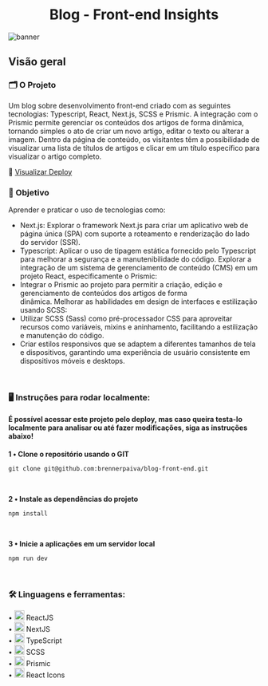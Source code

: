 <div align="center">
  <h1>Blog - Front-end Insights</h1>
</div>

![banner](https://github.com/brennerpaiva/blog-front-end/assets/114958953/92d59d39-304f-45ee-88d4-882f84dec716)

## Visão geral

### 🗂️ O Projeto
Um blog sobre desenvolvimento front-end criado com as seguintes tecnologias: Typescript, React, Next.js, SCSS e Prismic. A integração com o Prismic permite gerenciar os conteúdos dos artigos de forma dinâmica, tornando simples o ato de criar um novo artigo, editar o texto ou alterar a imagem. Dentro da página de conteúdo, os visitantes têm a possibilidade de visualizar uma lista de títulos de artigos e clicar em um título específico para visualizar o artigo completo.

🔗 <a href="https://frontend-insights.vercel.app/" target="_blank">Visualizar Deploy</a>

### 📌 Objetivo
Aprender e praticar o uso de tecnologias como:
  * Next.js: Explorar o framework Next.js para criar um aplicativo web de página única (SPA) com suporte a roteamento e        renderização do lado do servidor (SSR).
  * Typescript: Aplicar o uso de tipagem estática fornecido pelo Typescript para melhorar a segurança e a manutenibilidade 
  do código.
Explorar a integração de um sistema de gerenciamento de conteúdo (CMS) em um projeto React, especificamente o Prismic:
  * Integrar o Prismic ao projeto para permitir a criação, edição e gerenciamento de conteúdos dos artigos de forma   
    dinâmica.
Melhorar as habilidades em design de interfaces e estilização usando SCSS:
  * Utilizar SCSS (Sass) como pré-processador CSS para aproveitar recursos como variáveis, mixins e aninhamento, 
    facilitando a estilização e manutenção do código.
  * Criar estilos responsivos que se adaptem a diferentes tamanhos de tela e dispositivos, garantindo uma experiência de 
    usuário consistente em dispositivos móveis e desktops.

<br>

### 🖥️ Instruções para rodar localmente:
#### É possível acessar este projeto pelo deploy, mas caso queira testa-lo localmente para analisar ou até fazer modificações, siga as instruções abaixo!

<strong> 1️ • Clone o repositório usando o GIT </strong>

```
git clone git@github.com:brennerpaiva/blog-front-end.git
```

<br>


<strong> 2️ • Instale as dependências do projeto</strong>

```
npm install
```

<br>

<strong> 3 • Inicie a aplicações em um servidor local</strong>

```
npm run dev
```

<br>

### 🛠️ Linguagens e ferramentas: 
• <img width="20px" src="https://skillicons.dev/icons?i=react" alt="testing library icon"/> ReactJS\
• <img width="20px" src="https://skillicons.dev/icons?i=nextjs" alt="react icon"/> NextJS\
• <img width="20px" src="https://skillicons.dev/icons?i=typescript" alt="typescript icon"/> TypeScript\
• <img width="20px" src="https://skillicons.dev/icons?i=scss" alt="styled-components icon"/> SCSS\
• <img width="20px" src="https://github.com/brennerpaiva/blog-front-end/assets/114958953/a4f8f8f6-3c30-4cb8-a231-1cb909b3cc94" alt="storybook icon"/> Prismic\
• <img width=20px src="https://skillicons.dev/icons?i=react"> React Icons

</div>




